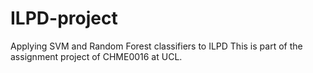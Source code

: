# ILPD-project
Applying SVM and Random Forest classifiers to ILPD
This is part of the assignment project of CHME0016 at UCL.
